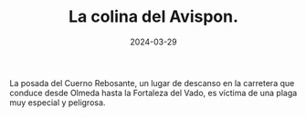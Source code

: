 ﻿---
title: La colina del Avispon.
summary:  Tras un año de tranquilidad, la pequeña aldea vuelve a correr peligro. ¿Podrán los aventureros solventar definitivamente la amenaza?

authors:
  - Miguel Rodríguez
date: 2024-03-29
type: post
categories:
- Comunidad
tags:
- Oneshot
- Exploración
- Dungeon
minlevels: "3"
maxlevels: "5"
prices: gratis
session: "1"
mincharacters: "4"
maxcharacters: "6"
eval: no oficial
cover: la-colina-del-avispon.jpg
download: la-colina-del-avispon.pdf
moreinfo:
license: "OGL"
draft: false

---

La posada del Cuerno Rebosante, un lugar de descanso en la carretera que conduce desde Olmeda hasta la Fortaleza del Vado, es víctima de una plaga muy especial y peligrosa.
